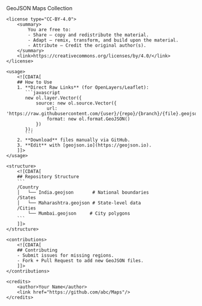 <?xml version="1.0" encoding="UTF-8"?>
<repository>
    <name>GeoJSON Maps Collection</name>
    <description>
        <![CDATA[
        A curated collection of GeoJSON files for maps, boundaries, and geospatial data.
        Free to use under **Creative Commons Attribution 4.0 (CC-BY-4.0)**.
        ]]>
    </description>

    <license type="CC-BY-4.0">
        <summary>
            You are free to:
            - Share — copy and redistribute the material.
            - Adapt — remix, transform, and build upon the material.
            - Attribute — Credit the original author(s).
        </summary>
        <link>https://creativecommons.org/licenses/by/4.0/</link>
    </license>

    <usage>
        <![CDATA[
        ## How to Use
        1. **Direct Raw Links** (for OpenLayers/Leaflet):
           ```javascript
           new ol.layer.Vector({
               source: new ol.source.Vector({
                   url: 'https://raw.githubusercontent.com/{user}/{repo}/{branch}/{file}.geojson',
                   format: new ol.format.GeoJSON()
               })
           });
           ```
        2. **Download** files manually via GitHub.
        3. **Edit** with [geojson.io](https://geojson.io).
        ]]>
    </usage>

    <structure>
        <![CDATA[
        ## Repository Structure
        ```
        /Country
        │   └── India.geojson       # National boundaries
        /States
        │   └── Maharashtra.geojson # State-level data
        /Cities
            └── Mumbai.geojson     # City polygons
        ```
        ]]>
    </structure>

    <contributions>
        <![CDATA[
        ## Contributing
        - Submit issues for missing regions.
        - Fork + Pull Request to add new GeoJSON files.
        ]]>
    </contributions>

    <credits>
        <author>Your Name</author>
        <link href="https://github.com/abc/Maps"/>
    </credits>
</repository>
